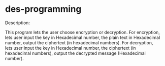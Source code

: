 # des-programming

Description: 

This program lets the user choose encryption or decryption.
For encryption, lets user input the key in Hexadecimal number, the plain text in Hexadecimal number,
output the ciphertext (in hexadecimal numbers).
For decryption, lets user input the key in Hexadecimal number, the ciphertext (in hexadecimal numbers), output the decrypted message (Hexadecimal number).
